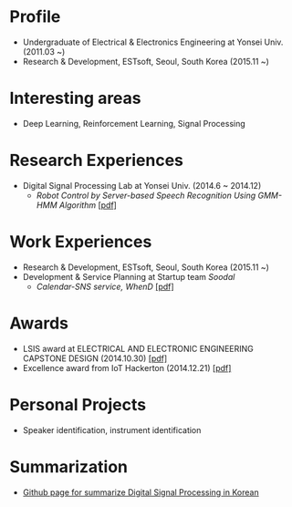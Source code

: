 

# Profile
- Undergraduate of Electrical & Electronics Engineering at Yonsei Univ. (2011.03 ~)   
- Research & Development, ESTsoft, Seoul, South Korea (2015.11 ~)

# Interesting areas
- Deep Learning, Reinforcement Learning, Signal Processing

# Research Experiences
+ Digital Signal Processing Lab at Yonsei Univ. (2014.6 ~ 2014.12)      
    - *Robot Control by Server-based Speech Recognition Using GMM-HMM Algorithm* [\[pdf\]]()

# Work Experiences
- Research & Development, ESTsoft, Seoul, South Korea (2015.11 ~)   
- Development & Service Planning at Startup team *Soodal*
    - *Calendar-SNS service, WhenD* [\[pdf\]](https://www.dropbox.com/s/rcscmj23e04u4bu/GK%EB%B0%9C%ED%91%9C%EC%9E%90%EB%A3%8C_SOODAL.pptx?dl=0)

# Awards
- LSIS award at ELECTRICAL AND ELECTRONIC ENGINEERING CAPSTONE DESIGN (2014.10.30) [\[pdf\]](https://www.dropbox.com/s/df6qgjkyyaia1fv/%EC%A0%84%EA%B8%B0%EC%A0%84%EC%9E%90%EC%A2%85%ED%95%A9%EC%84%A4%EA%B3%84LS%EC%82%B0%EC%A0%84%EC%83%81.jpg?dl=0)   
- Excellence award from IoT Hackerton (2014.12.21) [\[pdf\]](https://www.dropbox.com/s/839jtau364ojtz2/IMG.pdf?dl=0)

# Personal Projects
- Speaker identification, instrument identification

# Summarization
- [Github page for summarize Digital Signal Processing in Korean ](http://kascia.github.io/dsp/)
